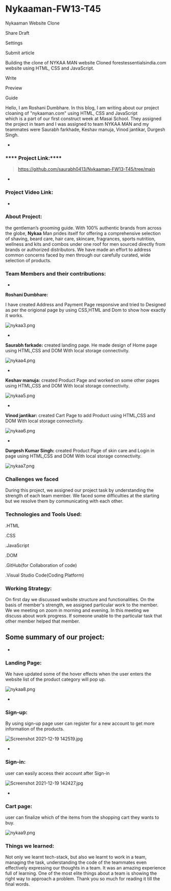 # Nykaaman-FW13-T45
Nykaaman Website Clone



Share Draft

Settings

Submit article



Building the clone of NYKAA MAN website
Cloned forestessentialsindia.com website using HTML, CSS and JavaScript.


Write

Preview

Guide









 Hello, I am Roshani Dumbhare. In this blog, I am writing about our project cloaning of 
"nykaaman.com" using HTML, CSS and JavaScript  
 which is a part of our first construct week at Masai School.
 They assigned the project in team and  I was assigned to team NYKAA MAN and my 
 teammates were Saurabh farkhade, Keshav manuja, Vinod jantikar, Durgesh Singh.


- 
### **** Project Link:****
 

> https://github.com/saurabh0413/Nykaaman-FW13-T45/tree/main



- 
### **Project Video Link:**






- 
### **About Project:**

the gentleman’s grooming guide. With 100% authentic brands from across the globe, **Nykaa** Man prides itself for offering a comprehensive selection of shaving, beard care, hair care, skincare, fragrances, sports nutrition, wellness and kits and combos under one roof for men sourced directly from brands or authorized distributors. We have made an effort to address common concerns faced by men through our carefully curated, wide selection of products.


### **Team Members and their contributions:**





- 
**Roshani Dumbhare:**

I have created Address and Payment Page  responsive and tried to Designed as per the origional page by using CSS,HTML and Dom to show how exactly it works.


![nykaa3.png](https://cdn.hashnode.com/res/hashnode/image/upload/v1639902524129/BsVmU6dKx.png)



- 
**Saurabh farkade:**
created landing page. He made design of Home page using HTML,CSS and DOM With local storage connectivity.


![nykaa4.png](https://cdn.hashnode.com/res/hashnode/image/upload/v1639902729991/qt92GUKh7.png)



- 
**Keshav manuja:**
created Product Page and worked on some other pages using HTML,CSS and DOM With local storage connectivity.


![nykaa5.png](https://cdn.hashnode.com/res/hashnode/image/upload/v1639902870236/srkY8936Yv.png)


- 
**Vinod jantikar:**
created Cart Page  to add Product  using HTML,CSS and DOM With local storage connectivity.



![nykaa6.png](https://cdn.hashnode.com/res/hashnode/image/upload/v1639903069884/s4STj3ZJn.png)



- 
**Durgesh Kumar Singh:**
created Product Page of skin care and Login in page using HTML,CSS and DOM With local storage connectivity.


![nykaa7.png](https://cdn.hashnode.com/res/hashnode/image/upload/v1639903256442/mrySe--1R.png)



### Challenges we faced

During this project, we assigned our project task by understanding the strength of each team member. We faced some difficulties at the starting but we resolve them by communicating with each other.


### Technologies and Tools Used:

.HTML

.CSS

.JavaScript

.DOM

.GitHub(for Collaboration of code)

.Visual Studio Code(Coding Platform)

### Working Strategy:

On first day we discussed website structure and functionalities. On the basis of member's strength, we assigned particular work to the member. We we meeting on zoom in morning and evening. In this meeting we discuss about work progress. If someone unable to the particular task that other member helped that member.


## Some summary of our project:


- 
### Landing Page:

We have updated some of the hover effects when the user enters the website  list of the product category will pop up.



![nykaa8.png](https://cdn.hashnode.com/res/hashnode/image/upload/v1639903413859/As-4WD2ay.png)


- 
### Sign-up:

By using sign-up page user can  register  for a new account to get more information of the products.



![Screenshot 2021-12-19 142519.jpg](https://cdn.hashnode.com/res/hashnode/image/upload/v1639914734840/MkHBAQuzM.jpeg)


- 
### Sign-in:

user can easily access their account after Sign-in


![Screenshot 2021-12-19 142427.jpg](https://cdn.hashnode.com/res/hashnode/image/upload/v1639914515996/KqbjrExHG.jpeg)




- 
### Cart page:

user can finalize which of the items from the shopping cart they wants to buy.




![nykaa9.png](https://cdn.hashnode.com/res/hashnode/image/upload/v1639914965603/aA3pZd-0s.png)

### Things we learned:
Not only we learnt tech-stack, but also we learnt to work in a team, managing the task, understanding the code of the teammates even effectively expressing our thoughts in a team. It was an amazing experience full of learning. One of the most elite things about a team is showing the right way to approach a problem. Thank you so much for reading it till the final words.



